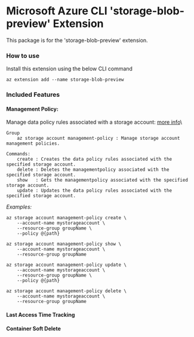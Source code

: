 Microsoft Azure CLI 'storage-blob-preview' Extension
==========================================

This package is for the 'storage-blob-preview' extension.

### How to use ###
Install this extension using the below CLI command
```
az extension add --name storage-blob-preview
```

### Included Features
#### Management Policy:
Manage data policy rules associated with a storage account: [more info](https://docs.microsoft.com/azure/storage/common/storage-lifecycle-managment-concepts)\
```
Group
    az storage account management-policy : Manage storage account management policies.

Commands:
    create : Creates the data policy rules associated with the specified storage account.
    delete : Deletes the managementpolicy associated with the specified storage account.
    show   : Gets the managementpolicy associated with the specified storage account.
    update : Updates the data policy rules associated with the specified storage account.
```

*Examples:*
```
az storage account management-policy create \
    --account-name mystorageaccount \
    --resource-group groupName \
    --policy @{path}
```

```
az storage account management-policy show \
    --account-name mystorageaccount \
    --resource-group groupName
```

```
az storage account management-policy update \
    --account-name mystorageaccount \
    --resource-group groupName \
    --policy @{path}
```

```
az storage account management-policy delete \
    --account-name mystorageaccount \
    --resource-group groupName
```

#### Last Access Time Tracking

#### Container Soft Delete
